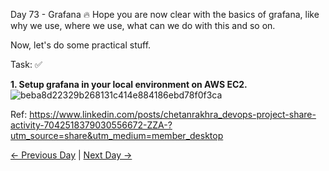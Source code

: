 Day 73 - Grafana 🔥
Hope you are now clear with the basics of grafana, like why we use, where we use, what can we do with this and so on.

Now, let's do some practical stuff.


Task: ✅

**1. Setup grafana in your local environment on AWS EC2.**
<br>
![beba8d22329b268131c414e884186ebd78f0f3ca](https://github.com/iamamash/90DaysOfDevOps/assets/42666741/bc84dc3d-ce34-4111-a3a2-063347130a7c)


Ref: https://www.linkedin.com/posts/chetanrakhra_devops-project-share-activity-7042518379030556672-ZZA-?utm_source=share&utm_medium=member_desktop

[← Previous Day](../day72/mysolution.md) | [Next Day →](../day74/mysolution.md)

